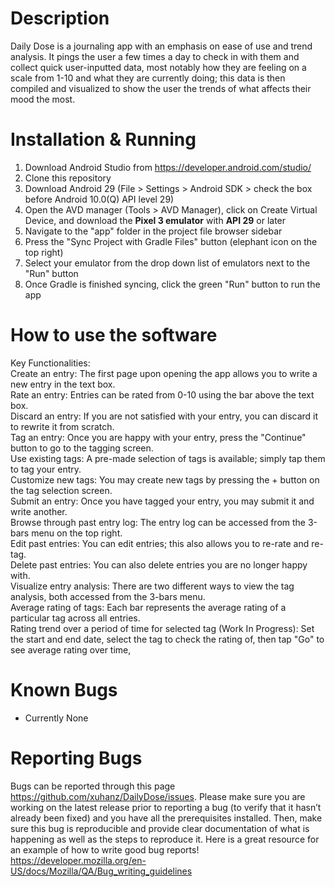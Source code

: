 # Description
Daily Dose is a journaling app with an emphasis on ease of use and trend analysis. It pings the user a few times a day to check in with them and collect quick user-inputted data, most notably how they are feeling on a scale from 1-10 and what they are currently doing; this data is then compiled and visualized to show the user the trends of what affects their mood the most.

# Installation & Running
1. Download Android Studio from https://developer.android.com/studio/<br>
2. Clone this repository<br>
3. Download Android 29 (File > Settings > Android SDK > check the box before Android 10.0(Q) API level 29)
4. Open the AVD manager (Tools > AVD Manager), click on Create Virtual Device, and download the <b>Pixel 3 emulator</b> with <b>API 29</b> or later<br>
5. Navigate to the "app" folder in the project file browser sidebar<br>
6. Press the "Sync Project with Gradle Files" button (elephant icon on the top right)
7. Select your emulator from the drop down list of emulators next to the "Run" button
8. Once Gradle is finished syncing, click the green "Run" button to run the app

# How to use the software
Key Functionalities:<br>
Create an entry: The first page upon opening the app allows you to write a new entry in the text box.<br>
Rate an entry: Entries can be rated from 0-10 using the bar above the text box.<br>
Discard an entry: If you are not satisfied with your entry, you can discard it to rewrite it from scratch.<br>
Tag an entry: Once you are happy with your entry, press the "Continue" button to go to the tagging screen.<br>
Use existing tags: A pre-made selection of tags is available; simply tap them to tag your entry.<br>
Customize new tags: You may create new tags by pressing the + button on the tag selection screen.<br>
Submit an entry: Once you have tagged your entry, you may submit it and write another.<br>
Browse through past entry log: The entry log can be accessed from the 3-bars menu on the top right.<br>
Edit past entries: You can edit entries; this also allows you to re-rate and re-tag.<br>
Delete past entries: You can also delete entries you are no longer happy with.<br>
Visualize entry analysis: There are two different ways to view the tag analysis, both accessed from the 3-bars menu.<br>
Average rating of tags: Each bar represents the average rating of a particular tag across all entries.<br>
Rating trend over a period of time for selected tag (Work In Progress): Set the start and end date, select the tag to check the rating of, then tap "Go" to see average rating over time,<br>

# Known Bugs
- Currently None <br>

# Reporting Bugs
Bugs can be reported through this page https://github.com/xuhanz/DailyDose/issues. Please make sure you are working on the latest release prior to reporting a bug (to verify that it hasn’t already been fixed) and you have all the prerequisites installed. Then, make sure this bug is reproducible and provide clear documentation of what is happening as well as the steps to reproduce it. Here is a great resource for an example of how to write good bug reports! https://developer.mozilla.org/en-US/docs/Mozilla/QA/Bug_writing_guidelines 

